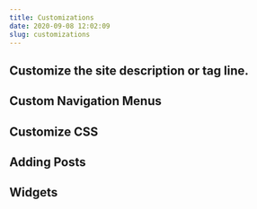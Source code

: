 ```yaml
---
title: Customizations
date: 2020-09-08 12:02:09
slug: customizations
---
```

## Customize the site description or tag line.


## Custom Navigation Menus



## Customize CSS



## Adding Posts



## Widgets

